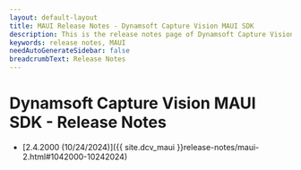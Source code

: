 ```yaml
---
layout: default-layout
title: MAUI Release Notes - Dynamsoft Capture Vision MAUI SDK
description: This is the release notes page of Dynamsoft Capture Vision for MAUI SDK.
keywords: release notes, MAUI
needAutoGenerateSidebar: false
breadcrumbText: Release Notes
---
```


# Dynamsoft Capture Vision MAUI SDK - Release Notes

- [2.4.2000 (10/24/2024)]({{ site.dcv_maui }}release-notes/maui-2.html#1042000-10242024)
